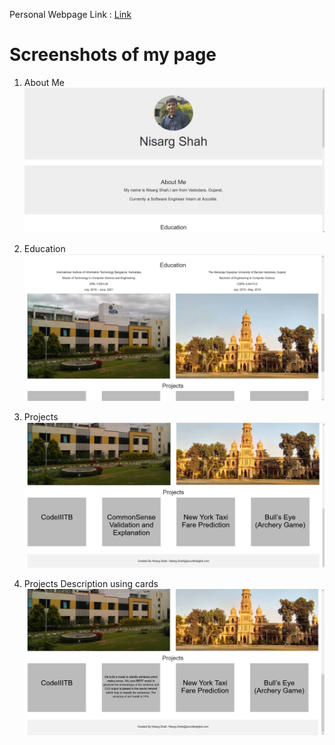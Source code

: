 
Personal Webpage Link : [Link](https://nisargshah1998.github.io/SAU-2021-Feb-Batch-1/HTML%20CSS-Afternoon/)

# Screenshots of my page

1. About Me 
![1st image](./Screenshots/1.png)

2. Education
![2nd image](./Screenshots/2.png)

3. Projects
![3rd image](./Screenshots/3.png)

4. Projects Description using cards
![4th image](./Screenshots/4.png)
